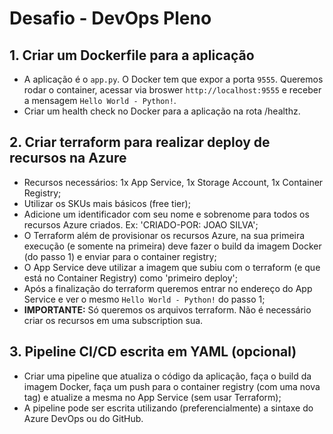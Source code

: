 # Desafio - DevOps Pleno

## 1. Criar um Dockerfile para a aplicação
 
 - A aplicação é o `app.py`. O Docker tem que expor a porta `9555`. Queremos rodar o container, acessar via broswer `http://localhost:9555` e receber a mensagem `Hello World - Python!`.
- Criar um health check no Docker para a aplicação na rota /healthz.


## 2. Criar terraform para realizar deploy de recursos na Azure

- Recursos necessários: 1x App Service, 1x Storage Account, 1x Container Registry;
- Utilizar os SKUs mais básicos (free tier);
- Adicione um identificador com seu nome e sobrenome para todos os recursos Azure criados. Ex: 'CRIADO-POR: JOAO SILVA';
- O Terraform além de provisionar os recursos Azure, na sua primeira execução (e somente na primeira) deve fazer o build da imagem Docker (do passo 1) e enviar para o container registry;
- O App Service deve utilizar a imagem que subiu com o terraform (e que está no Container Registry) como 'primeiro deploy';
- Após a finalização do terraform queremos entrar no endereço do App Service e ver o mesmo `Hello World - Python!` do passo 1;
- **IMPORTANTE:** Só queremos os arquivos terraform. Não é necessário criar os recursos em uma subscription sua.


## 3. Pipeline CI/CD escrita em YAML (opcional)

- Criar uma pipeline que atualiza o código da aplicação, faça o build da imagem Docker, faça um push para o container registry (com uma nova tag) e atualize a mesma no App Service (sem usar Terraform);
- A pipeline pode ser escrita utilizando (preferencialmente) a sintaxe do Azure DevOps ou do GitHub.
